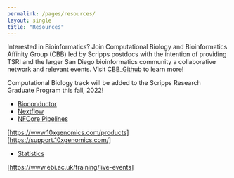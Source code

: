 ```yaml
---
permalink: /pages/resources/
layout: single
title: "Resources"
---
```


Interested in Bioinformatics? Join Computational Biology and Bioinformatics Affinity Group (CBB) led by Scripps postdocs with the intention of providing TSRI and the larger San Diego bioinformatics community a collaborative network and relevant events. Visit [CBB_Github](https://github.com/SuLab/TSRI-CBB) to learn more!  

Computational Biology track will be added to the Scripps Research Graduate Program this fall, 2022!


- [Bioconductor](https://bioconductor.org/)  
- [Nextflow](https://www.nextflow.io/) 
- [NFCore Pipelines](https://nf-co.re/pipelines)  


[https://www.10xgenomics.com/products]  
[https://support.10xgenomics.com/] 
- [Statistics](https://www.youtube.com/channel/UCtYLUTtgS3k1Fg4y5tAhLbw)
 
[https://www.ebi.ac.uk/training/live-events]  
